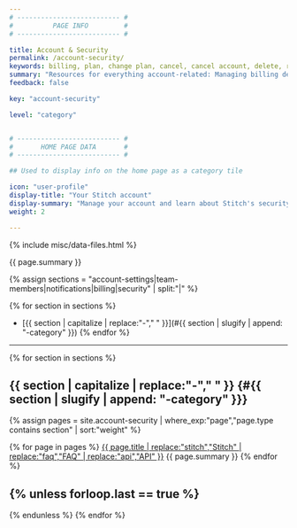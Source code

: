 ```yaml
---
# -------------------------- #
#          PAGE INFO         #
# -------------------------- #

title: Account & Security
permalink: /account-security/
keywords: billing, plan, change plan, cancel, cancel account, delete, remove
summary: "Resources for everything account-related: Managing billing details, inviting team members, security info, and more."
feedback: false

key: "account-security"

level: "category"


# -------------------------- #
#       HOME PAGE DATA       #
# -------------------------- #

## Used to display info on the home page as a category tile

icon: "user-profile"
display-title: "Your Stitch account"
display-summary: "Manage your account and learn about Stitch's security practices."
weight: 2

---
```

{% include misc/data-files.html %}

{{ page.summary }}

{% assign sections = "account-settings|team-members|notifications|billing|security" | split:"|" %}

{% for section in sections %}
- [{{ section | capitalize | replace:"-"," " }}](#{{ section | slugify | append: "-category" }})
{% endfor %}

---

{% for section in sections %}

## {{ section | capitalize | replace:"-"," " }} {#{{ section | slugify | append: "-category" }}}

{% assign pages = site.account-security | where_exp:"page","page.type contains section" | sort:"weight" %}

{% for page in pages %}
<span class="h3"><a href="{{ page.url | prepend: site.baseurl }}">{{ page.title | replace:"stitch","Stitch" | replace:"faq","FAQ" | replace:"api","API" }}</a></span>
{{ page.summary }}
{% endfor %}

{% unless forloop.last == true %}
---
{% endunless %}
{% endfor %}